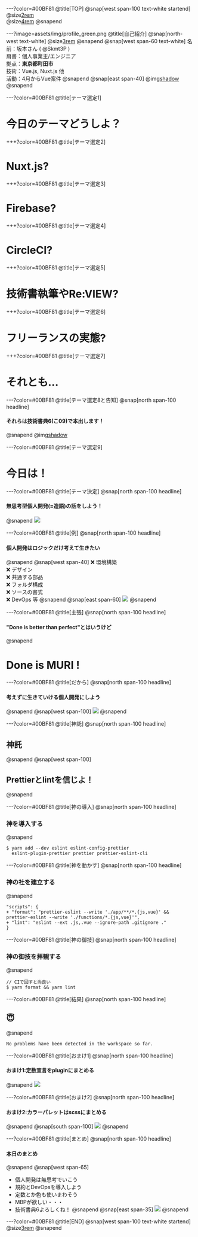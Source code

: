 ---?color=#00BF81
@title[TOP]
@snap[west span-100 text-white startend]
@size[2rem](みどりいろモザイク番外編)
<br>
@size[4rem](無思考型個人開発のススメ)
@snapend

---?image=assets/img/profile_green.png
@title[自己紹介]
@snap[north-west text-white]
@size[3rem](自己紹介)
@snapend
@snap[west span-60 text-white]
名前：坂本さん ( @Skmt3P ) <br>
肩書：個人事業主/エンジニア <br>
拠点：**東京都町田市** <br>
技術：Vue.js, Nuxt.js 他 <br>
活動：4月からVue案件
@snapend
@snap[east span-40]
@img[shadow](assets/img/profile_qr.png)
@snapend

---?color=#00BF81
@title[テーマ選定1]
# 今日のテーマどうしよ？

+++?color=#00BF81
@title[テーマ選定2]
# Nuxt.js?

+++?color=#00BF81
@title[テーマ選定3]
# Firebase?

+++?color=#00BF81
@title[テーマ選定4]
# CircleCI?

+++?color=#00BF81
@title[テーマ選定5]
# 技術書執筆やRe:VIEW?

+++?color=#00BF81
@title[テーマ選定6]
# フリーランスの実態?

+++?color=#00BF81
@title[テーマ選定7]
# それとも...

---?color=#00BF81
@title[テーマ選定8と告知]
@snap[north span-100 headline]
#### それらは技術書典6(こ09)で本出します！
@snapend
@img[shadow](assets/img/qrcode.png)

---?color=#00BF81
@title[テーマ選定9]
# 今日は！

---?color=#00BF81
@title[テーマ決定]
@snap[north span-100 headline]
#### 無思考型個人開発(=造語)の話をしよう！
@snapend
![](assets/img/neet_man.png)

---?color=#00BF81
@title[例]
@snap[north span-100 headline]
#### 個人開発はロジックだけ考えて生きたい
@snapend
@snap[west span-40]
❌ 環境構築 <br>
❌ デザイン <br>
❌ 共通する部品 <br>
❌ フォルダ構成 <br>
❌ ソースの書式 <br>
❌ DevOps 等
@snapend
@snap[east span-60]
![](assets/img/neet_woman.png)
@snapend

---?color=#00BF81
@title[主張]
@snap[north span-100 headline]
#### "Done is better than perfect"とはいうけど
@snapend
# Done is MURI !

---?color=#00BF81
@title[だから]
@snap[north span-100 headline]
#### 考えずに生きていける個人開発にしよう
@snapend
@snap[west span-100]
![](assets/img/usingtool.png)
@snapend

---?color=#00BF81
@title[神託]
@snap[north span-100 headline]
## 神託
@snapend
@snap[west span-100]
## Prettierとlintを信じよ！
@snapend


---?color=#00BF81
@title[神の導入]
@snap[north span-100 headline]
### 神を導入する
@snapend
```
$ yarn add --dev eslint eslint-config-prettier 
  eslint-plugin-prettier prettier prettier-eslint-cli
```

---?color=#00BF81
@title[神を動かす]
@snap[north span-100 headline]
### 神の社を建立する
@snapend
```
"scripts": {
+ "format": "prettier-eslint --write './app/**/*.{js,vue}' && prettier-eslint --write './functions/*.{js,vue}'",
+ "lint": "eslint --ext .js,.vue --ignore-path .gitignore ."
}
```

---?color=#00BF81
@title[神の御技]
@snap[north span-100 headline]
### 神の御技を拝観する
@snapend
```
// CIで回すと尚良い
$ yarn format && yarn lint
```

---?color=#00BF81
@title[結果]
@snap[north span-100 headline]
## 😇
@snapend
```
No problems have been detected in the workspace so far.
```

---?color=#00BF81
@title[おまけ1]
@snap[north span-100 headline]
#### おまけ1:定数宣言をpluginにまとめる
@snapend
![](assets/img/plugin.png)

---?color=#00BF81
@title[おまけ2]
@snap[north span-100 headline]
#### おまけ2:カラーパレットはscssにまとめる
@snapend
@snap[south span-100]
![](assets/img/scss.png)
@snapend

---?color=#00BF81
@title[まとめ]
@snap[north span-100 headline]
#### 本日のまとめ
@snapend
@snap[west span-65]
- 個人開発は無思考でいこう <br>
- 規約とDevOpsを導入しよう <br>
- 定数とか色も使いまわそう <br>
- MBPが欲しい・・・ <br>
- 技術書典6よろしくね！
@snapend
@snap[east span-35]
![](assets/img/qrcode.png)
@snapend

---?color=#00BF81
@title[END]
@snap[west span-100 text-white startend]
@size[3rem](良い無思考型個人開発ライフを！)
@snapend
